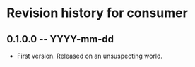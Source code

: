 # Revision history for consumer

## 0.1.0.0 -- YYYY-mm-dd

* First version. Released on an unsuspecting world.
